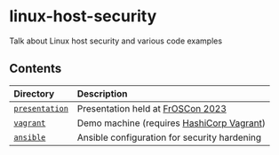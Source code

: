 # linux-host-security

Talk about Linux host security and various code examples

## Contents

| Directory | Description |
| :-------- | :---------- |
| [`presentation`](presentation) | Presentation held at [FrOSCon 2023](https://programm.froscon.org/2023/events/2924.html) |
| [`vagrant`](vagrant) | Demo machine (requires [HashiCorp Vagrant](https://vagrantup.com)) |
| [`ansible`](ansible) | Ansible configuration for security hardening |
